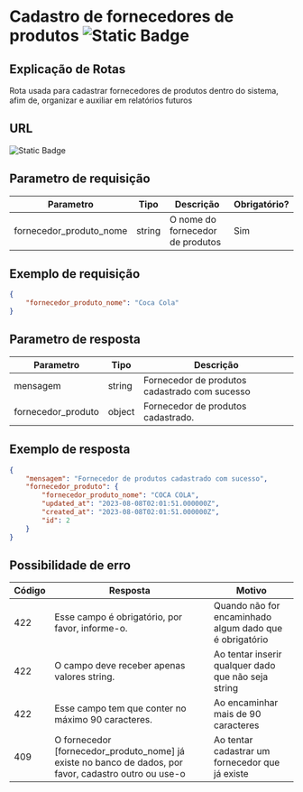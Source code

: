 # Cadastro de fornecedores de produtos ![Static Badge](https://img.shields.io/badge/Rota_autenticada-49CC90)

## Explicação de Rotas

Rota usada para cadastrar fornecedores de produtos dentro do sistema, afim de, organizar e auxiliar em relatórios futuros

## URL

![Static Badge](https://img.shields.io/badge/POST-%2Fapi%2Fv1%2Ffornecedor__produto%2Fcadastro-%2349CC90)

## Parametro de requisição

| Parametro               | Tipo   | Descrição                        | Obrigatório? |
|-------------------------|--------|----------------------------------|--------------|
| fornecedor_produto_nome | string | O nome do fornecedor de produtos | Sim          |

## Exemplo de requisição

```json
{
    "fornecedor_produto_nome": "Coca Cola"
}
```

## Parametro de resposta

| Parametro          | Tipo   | Descrição                                     |
|--------------------|--------|-----------------------------------------------|
| mensagem           | string | Fornecedor de produtos cadastrado com sucesso |
| fornecedor_produto | object | Fornecedor de produtos cadastrado.            |

## Exemplo de resposta

```json
{
    "mensagem": "Fornecedor de produtos cadastrado com sucesso",
    "fornecedor_produto": {
        "fornecedor_produto_nome": "COCA COLA",
        "updated_at": "2023-08-08T02:01:51.000000Z",
        "created_at": "2023-08-08T02:01:51.000000Z",
        "id": 2
    }
}
```

## Possibilidade de erro

| Código | Resposta                                                                                                 | Motivo                                                  |
|--------|----------------------------------------------------------------------------------------------------------|---------------------------------------------------------|
| 422    | Esse campo é obrigatório, por favor, informe-o.                                                          | Quando não for encaminhado algum dado que é obrigatório |
| 422    | O campo deve receber apenas valores string.                                                              | Ao tentar inserir qualquer dado que não seja string     |
| 422    | Esse campo tem que conter no máximo 90 caracteres.                                                       | Ao encaminhar mais de 90 caracteres                     |
| 409    | O fornecedor \[fornecedor_produto_nome\] já existe no banco de dados, por favor, cadastro outro ou use-o | Ao tentar cadastrar um fornecedor que já existe         |
